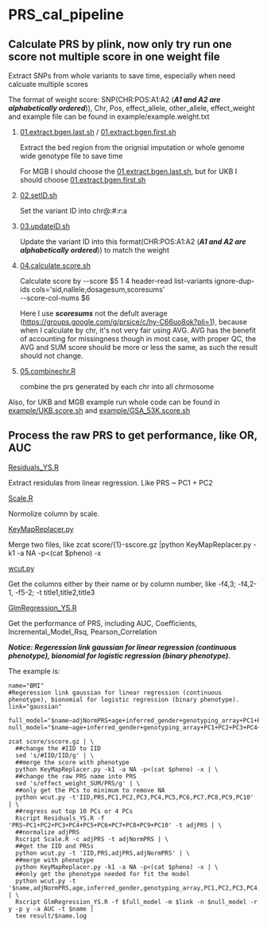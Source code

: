 # PRS_cal_pipeline
## Calculate PRS by plink, now only try run one score not multiple score in one weight file

Extract SNPs from whole variants to save time, especially when need calcuate multiple scores

The format of weight score:
SNP(CHR:POS:A1:A2 (***A1 and A2 are alphabetically ordered***)), Chr, Pos, effect_allele, other_allele, effect_weight
and example file can be found in example/example.weight.txt

1. [01.extract.bgen.last.sh](https://github.com/suiyangsun/PRS_cal_pipeline/blob/main/01.extract.bgen.last.sh) / [01.extract.bgen.first.sh](https://github.com/suiyangsun/PRS_cal_pipeline/blob/main/01.extract.bgen.first.sh)

   Extract the bed region from the orignial imputation or whole genome wide genotype file to save time

   For MGB I should choose the [01.extract.bgen.last.sh](https://github.com/suiyangsun/PRS_cal_pipeline/blob/main/01.extract.bgen.last.sh), but for UKB I should choose [01.extract.bgen.first.sh](https://github.com/suiyangsun/PRS_cal_pipeline/blob/main/01.extract.bgen.first.sh)


2. [02.setID.sh](https://github.com/suiyangsun/PRS_cal_pipeline/blob/main/02.setID.sh)

   Set the variant ID into chr@:#:$r:$a

3. [03.updateID.sh](https://github.com/suiyangsun/PRS_cal_pipeline/blob/main/03.updateID.sh)

   Update the variant ID into this format(CHR:POS:A1:A2 (***A1 and A2 are alphabetically ordered***)) to match the weight

4. [04.calculate.score.sh](https://github.com/suiyangsun/PRS_cal_pipeline/blob/main/04.calculate.score.sh)

   Calculate score by
   --score $5 1 4 header-read list-variants ignore-dup-ids cols='sid,nallele,dosagesum,scoresums' \
   --score-col-nums $6

   Here I use ***scoresums*** not the defult average (https://groups.google.com/g/prsice/c/hy-C66uo8ok?pli=1), because when I calculate by chr, it's not very fair using AVG. AVG has the benefit of accounting for 
   missingness though in most case, with proper QC, the AVG and SUM score should be more or less the same, as such the result should not change.

6. [05.combinechr.R](https://github.com/suiyangsun/PRS_cal_pipeline/blob/main/05.combinechr.R)

   combine the prs generated by each chr into all chrmosome

Also, for UKB and MGB example run whole code can be found in [example/UKB.score.sh](https://github.com/suiyangsun/PRS_cal_pipeline/blob/main/example/UKB.score.sh) and [example/GSA_53K.score.sh](https://github.com/suiyangsun/PRS_cal_pipeline/blob/main/example/GSA_53K.score.sh)

## Process the raw PRS to get performance, like OR, AUC

[Residuals_YS.R](https://github.com/suiyangsun/PRS_cal_pipeline/blob/main/Residuals_YS.R)

Extract residulas from linear regression. Like PRS ~ PC1 + PC2

[Scale.R](https://github.com/suiyangsun/PRS_cal_pipeline/blob/main/Scale.R)

Normolize column by scale.

[KeyMapReplacer.py](https://github.com/suiyangsun/PRS_cal_pipeline/blob/main/KeyMapReplacer.py) 

Merge two files, like zcat score/{1}-sscore.gz |python KeyMapReplacer.py -k1 -a NA -p<(cat $pheno) -x

[wcut.py](https://github.com/suiyangsun/PRS_cal_pipeline/blob/main/wcut.py)

Get the columns either by their name or by column number, like -f4,3; -f4,2-1, -f5-2; -t title1,title2,title3

[GlmRegression_YS.R](https://github.com/suiyangsun/PRS_cal_pipeline/blob/main/GlmRegression_YS.R)

Get the performance of PRS, including AUC, Coefficients, Incremental_Model_Rsq, Pearson_Correlation

***Notice: Regeression link gaussian for linear regression (continuous phenotype), bionomial for logistic regression (binary phenotype).***

The example is:
```
name="BMI"
#Regeression link gaussian for linear regression (continuous phenotype), bionomial for logistic regression (binary phenotype).
link="gaussian"

full_model="$name~adjNormPRS+age+inferred_gender+genotyping_array+PC1+PC2+PC3+PC4+PC5+PC6+PC7+PC8+PC9+PC10"
null_model="$name~age+inferred_gender+genotyping_array+PC1+PC2+PC3+PC4+PC5+PC6+PC7+PC8+PC9+PC10"

zcat score/sscore.gz | \
  ##change the #IID to IID
  sed 's/#IID/IID/g' | \
  ##merge the score with phenotype
  python KeyMapReplacer.py -k1 -a NA -p<(cat $pheno) -x | \
  ##change the raw PRS name into PRS
  sed 's/effect_weight_SUM/PRS/g' | \
  ##only get the PCs to minimum to remove NA
  python wcut.py -t'IID,PRS,PC1,PC2,PC3,PC4,PC5,PC6,PC7,PC8,PC9,PC10' | \
  ##regress out top 10 PCs or 4 PCs
  Rscript Residuals_YS.R -f 'PRS~PC1+PC2+PC3+PC4+PC5+PC6+PC7+PC8+PC9+PC10' -t adjPRS | \
  ##normalize adjPRS
  Rscript Scale.R -c adjPRS -t adjNormPRS | \
  ##get the IID and PRSs
  python wcut.py -t 'IID,PRS,adjPRS,adjNormPRS' | \
  ##merge with phenotype
  python KeyMapReplacer.py -k1 -a NA -p<(cat $pheno) -x | \
  ##only get the phenotype needed for fit the model
  python wcut.py -t '$name,adjNormPRS,age,inferred_gender,genotyping_array,PC1,PC2,PC3,PC4,PC5,PC6,PC7,PC8,PC9,PC10' | \
  Rscript GlmRegression_YS.R -f $full_model -m $link -n $null_model -r y -p y -a AUC -t $name |
  tee result/$name.log
```









